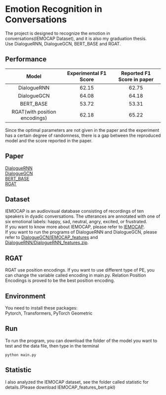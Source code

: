# Emotion Recognition in Conversations
The project is designed to recognize the emotion in conversations(IEMOCAP Dataset), and it is also my graduation thesis.
<br />Use DialogueRNN, DialogueGCN, BERT_BASE and RGAT.

## Performance
|  Model  |  Experimental F1 Score  |  Reported F1 Score in paper  |
|  :----:  | :----:  | :----:  |
|  DialogueRNN  |  62.15  |62.75  |
|DialogueGCN|64.08|64.18|
|BERT_BASE|53.72|53.31|
|RGAT(with position encodings)|62.18|65.22|

Since the optimal parameters are not given in the paper and the experiment has a certain degree of randomness,
there is a gap between the reproduced model and the score reported in the paper.

## Paper
[DialogueRNN](https://arxiv.org/pdf/1811.00405.pdf) 
<br />[DialogueGCN](https://arxiv.org/pdf/1908.11540.pdf)
<br />[BERT_BASE](https://arxiv.org/pdf/1810.04805.pdf)
<br />[RGAT](https://www.aclweb.org/anthology/2020.emnlp-main.597.pdf)

## Dataset
IEMOCAP is an audiovisual database consisting of recordings of ten speakers in dyadic conversations. The utterances are annotated with one of six emotional labels: happy, sad, neutral, angry, excited, or frustrated.
<br />If you want to know more about IEMOCAP, please refer to [IEMOCAP](https://ecs.utdallas.edu/research/researchlabs/msp-lab/publications/Busso_2008_5.pdf).
<br />If you want to run the programs of DialogueRNN and DialogueGCN, please refer to 
[DialogueGCN/IEMOCAP_features](https://github.com/declare-lab/conv-emotion/tree/master/DialogueGCN/IEMOCAP_features) 
and
[DialogueRNN/DialogueRNN_features.zip](https://github.com/declare-lab/conv-emotion/blob/master/DialogueRNN/DialogueRNN_features.zip).

## RGAT
RGAT use position encodings. If you want to use different type of PE, you can change the variable called encoding in main.py.
Relation Position Encodings is proved to be the best position encoding.

## Environment
You need to install these packages:
<br />Pytorch, Transformers, PyTorch Geometric

## Run
To run the program, you can download the folder of the model you want to test and the data file, then type in the terminal
```
python main.py
```

## Statistic
I also analyzed the IEMOCAP dataset, see the folder called statistic for details.(Please download IEMOCAP_features_bert.pkl)
